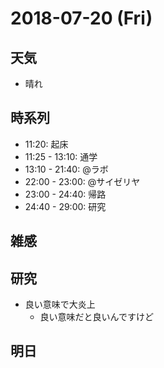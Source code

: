 # 2018-07-20 (Fri)

## 天気

- 晴れ

## 時系列

- 11:20: 起床
- 11:25 - 13:10: 通学
- 13:10 - 21:40: @ラボ
- 22:00 - 23:00: @サイゼリヤ
- 23:00 - 24:40: 帰路
- 24:40 - 29:00: 研究

## 雑感

## 研究

- 良い意味で大炎上
  - 良い意味だと良いんですけど

## 明日

